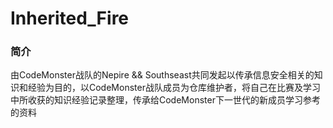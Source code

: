 # Inherited_Fire
### 简介
由CodeMonster战队的Nepire && Southseast共同发起以传承信息安全相关的知识和经验为目的，以CodeMonster战队成员为仓库维护者，将自己在比赛及学习中所收获的知识经验记录整理，传承给CodeMonster下一世代的新成员学习参考的资料
